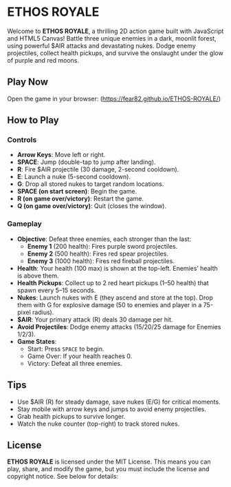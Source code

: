 # ETHOS ROYALE

Welcome to **ETHOS ROYALE**, a thrilling 2D action game built with JavaScript and HTML5 Canvas! Battle three unique enemies in a dark, moonlit forest, using powerful $AIR attacks and devastating nukes. Dodge enemy projectiles, collect health pickups, and survive the onslaught under the glow of purple and red moons.

## Play Now
Open the game in your browser: (https://fear82.github.io/ETHOS-ROYALE/)
## How to Play
### Controls
- **Arrow Keys**: Move left or right.
- **SPACE**: Jump (double-tap to jump after landing).
- **R**: Fire $AIR projectile (30 damage, 2-second cooldown).
- **E**: Launch a nuke (5-second cooldown).
- **G**: Drop all stored nukes to target random locations.
- **SPACE (on start screen)**: Begin the game.
- **R (on game over/victory)**: Restart the game.
- **Q (on game over/victory)**: Quit (closes the window).

### Gameplay
- **Objective**: Defeat three enemies, each stronger than the last:
  - **Enemy 1** (200 health): Fires purple sword projectiles.
  - **Enemy 2** (500 health): Fires red spear projectiles.
  - **Enemy 3** (1000 health): Fires red fireball projectiles.
- **Health**: Your health (100 max) is shown at the top-left. Enemies’ health is above them.
- **Health Pickups**: Collect up to 2 red heart pickups (1–50 health) that spawn every 5–15 seconds.
- **Nukes**: Launch nukes with E (they ascend and store at the top). Drop them with G for explosive damage (50 to enemies and player in a 75-pixel radius).
- **$AIR**: Your primary attack (R) deals 30 damage per hit.
- **Avoid Projectiles**: Dodge enemy attacks (15/20/25 damage for Enemies 1/2/3).
- **Game States**:
  - Start: Press `SPACE` to begin.
  - Game Over: If your health reaches 0.
  - Victory: Defeat all three enemies.

## Tips
- Use $AIR (R) for steady damage, save nukes (E/G) for critical moments.
- Stay mobile with arrow keys and jumps to avoid enemy projectiles.
- Grab health pickups to survive longer.
- Watch the nuke counter (top-right) to track stored nukes.

## License
**ETHOS ROYALE** is licensed under the MIT License. This means you can play, share, and modify the game, but you must include the license and copyright notice. See below for details:
